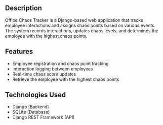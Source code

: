 ## Description
Office Chaos Tracker is a Django-based web application that tracks employee interactions and assigns chaos points based on various events. The system records interactions, updates chaos levels, and determines the employee with the highest chaos points.

## Features
- Employee registration and chaos point tracking
- Interaction logging between employees
- Real-time chaos score updates
- Retrieve the employee with the highest chaos points

## Technologies Used
- Django (Backend)
- SQLite (Database)
- Django REST Framework (API)
